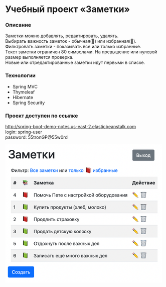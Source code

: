 # Учебный проект «Заметки»

### Описание
Заметки можно добавлять, редактировать, удалять.<br>
Выбирать важность заметок - обычная(📗) или избранная(📕).<br>
Фильтровать заметки - показывать все или только избранные.<br>
Текст заметки ограничен 80 символами. На превышение или нулевой размер выполняется проверка.<br>
Новые или отредактированные заметки идут первыми в списке.<br>


### Технологии
- Spring MVC
- Thymeleaf
- Hibernate
- Spring Security

### Проект доступен по ссылке <br>
http://spring-boot-demo-notes.us-east-2.elasticbeanstalk.com <br>
login: spring-user <br>
password: 55tronGP@55w0rd <br>

<img src="https://github.com/mkonyshev22/notes/blob/master/notes.png" width="500">
